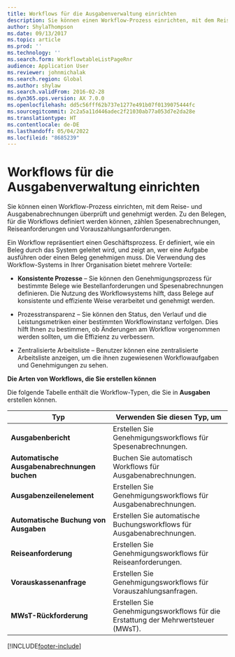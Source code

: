 ```yaml
---
title: Workflows für die Ausgabenverwaltung einrichten
description: Sie können einen Workflow-Prozess einrichten, mit dem Reise- und Ausgabenabrechnungen überprüft und genehmigt werden.
author: ShylaThompson
ms.date: 09/13/2017
ms.topic: article
ms.prod: ''
ms.technology: ''
ms.search.form: WorkflowtableListPageRnr
audience: Application User
ms.reviewer: johnmichalak
ms.search.region: Global
ms.author: shylaw
ms.search.validFrom: 2016-02-28
ms.dyn365.ops.version: AX 7.0.0
ms.openlocfilehash: dd5c56fff62b737e1277e491b07f0139075444fc
ms.sourcegitcommit: 2c2a5a11d446adec2f21030ab77a053d7e2da28e
ms.translationtype: HT
ms.contentlocale: de-DE
ms.lasthandoff: 05/04/2022
ms.locfileid: "8685239"
---
```

# <a name="set-up-expense-management-workflows"></a>Workflows für die Ausgabenverwaltung einrichten

Sie können einen Workflow-Prozess einrichten, mit dem Reise- und Ausgabenabrechnungen überprüft und genehmigt werden. Zu den Belegen, für die Workflows definiert werden können, zählen Spesenabrechnungen, Reiseanforderungen und Vorauszahlungsanforderungen.

Ein Workflow repräsentiert einen Geschäftsprozess. Er definiert, wie ein Beleg durch das System geleitet wird, und zeigt an, wer eine Aufgabe ausführen oder einen Beleg genehmigen muss. Die Verwendung des Workflow-Systems in Ihrer Organisation bietet mehrere Vorteile:

-   **Konsistente Prozesse** – Sie können den Genehmigungsprozess für bestimmte Belege wie Bestellanforderungen und Spesenabrechnungen definieren. Die Nutzung des Workflowsystems hilft, dass Belege auf konsistente und effiziente Weise verarbeitet und genehmigt werden.

-   Prozesstransparenz – Sie können den Status, den Verlauf und die Leistungsmetriken einer bestimmten Workflowinstanz verfolgen. Dies hilft Ihnen zu bestimmen, ob Änderungen am Workflow vorgenommen werden sollten, um die Effizienz zu verbessern.

-   Zentralisierte Arbeitsliste – Benutzer können eine zentralisierte Arbeitsliste anzeigen, um die ihnen zugewiesenen Workflowaufgaben und Genehmigungen zu sehen. 

**Die Arten von Workflows, die Sie erstellen können**

Die folgende Tabelle enthält die Workflow-Typen, die Sie in **Ausgaben** erstellen können.


|              <strong>Typ</strong>              |                   <strong>Verwenden Sie diesen Typ, um</strong>                   |
|-------------------------------------------------|-----------------------------------------------------------------------|
|         <strong>Ausgabenbericht</strong>         |            Erstellen Sie Genehmigungsworkflows für Spesenabrechnungen.             |
|  <strong>Automatische Ausgabenabrechnungen buchen</strong>   |        Buchen Sie automatisch Workflows für Ausgabenabrechnungen.        |
|       <strong>Ausgabenzeilenelement</strong>        |     Erstellen Sie Genehmigungsworkflows für Ausgabenabrechnungen.      |
| <strong>Automatische Buchung von Ausgaben</strong> | Erstellen Sie automatische Buchungsworkflows für Ausgabenabrechnungen. |
|       <strong>Reiseanforderung</strong>       |          Erstellen Sie Genehmigungsworkflows für Reiseanforderungen.           |
|      <strong>Vorauskassenanfrage</strong>      |         Erstellen Sie Genehmigungsworkflows für Vorauszahlungsanfragen.          |
|        <strong>MWsT-Rückforderung</strong>        | Erstellen Sie Genehmigungsworkflows für die Erstattung der Mehrwertsteuer (MWsT).  |



[!INCLUDE[footer-include](../includes/footer-banner.md)]